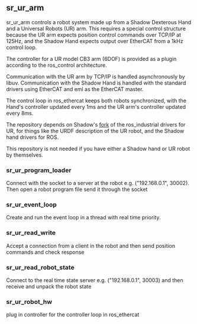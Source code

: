 sr_ur_arm
---------

sr_ur_arm  controls a robot system made up from a Shadow Dexterous Hand and a Universal Robots (UR) arm. This requires a special control structure because the UR arm expects position control commands over TCP/IP at 125Hz, and the Shadow Hand expects output over EtherCAT from a 1kHz control loop.

The controller for a UR model CB3 arm (6DOF) is provided as a plugin according to the ros_control architecture.

Communication with the UR arm by TCP/IP is handled asynchronously by libuv. Communication with the Shadow Hand is handled with the standard drivers using EtherCAT and eml as the EtherCAT master.

The control loop in ros_ethercat keeps both robots synchronized,  with the Hand's controller updated every 1ms and the UR arm's controller updated every 8ms.

The repository depends on Shadow's [fork](https://github.com/shadow-robot/universal_robot.git) of the ros_industrial drivers for UR, for things like the URDF description of the UR robot, and the Shadow hand drivers for ROS.

This repository is not needed if you have either a Shadow hand or UR robot by themselves.

### sr_ur_program_loader

Connect with the socket to a server at the robot e.g. ("192.168.0.1", 30002). Then
open a robot program file send it through the socket

### sr_ur_event_loop
Create and run the event loop in a thread with real time priority. 

### sr_ur_read_write
Accept a connection from a client in the robot and then send position commands and check response

### sr_ur_read_robot_state
Connect to the real time state server e.g. ("192.168.0.1", 30003) and then receive and unpack the robot state  

### sr_ur_robot_hw
plug in controller for the controller loop in ros_ethercat
